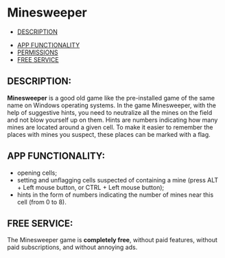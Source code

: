 # Minesweeper

- [DESCRIPTION](#description)
<!-- - [USAGE](#usage) -->
- [APP FUNCTIONALITY](#app-functionality)
- [PERMISSIONS](#permissions)
- [FREE SERVICE](#free-service)

## DESCRIPTION:

**Minesweeper** is a good old game like the pre-installed game of the same name on Windows operating systems. In the game Minesweeper, with the help of suggestive hints, you need to neutralize all the mines on the field and not blow yourself up on them. Hints are numbers indicating how many mines are located around a given cell. To make it easier to remember the places with mines you suspect, these places can be marked with a flag.

<!-- ## USAGE:

To use the Minesweeper game, simply go to any of the URLs:

- **[Minesweeper](https://weatemp.minesweeper.app/)** on netlify;
- **[Minesweeper](https://weatemp.minesweeper.app/)** on vercel;
- **[Minesweeper](https://weatemp.minesweeper.sh/)** on surge.

Clicking on one of the URLs-above will open the web-version of the Minesweeper game, and if your browser supports game installation, you will be prompted to install the Minesweeper game on your device. Also, you can install the game at any time using the button or continue using it by the site. Game size: **<1 MB**. -->

## APP FUNCTIONALITY:

- opening cells;
- setting and unflagging cells suspected of containing a mine (press ALT + Left mouse button, or CTRL + Left mouse button);
- hints in the form of numbers indicating the number of mines near this cell (from 0 to 8).

## FREE SERVICE:

The Minesweeper game is **completely free**, without paid features, without paid subscriptions, and without annoying ads.
